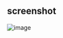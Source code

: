 ## screenshot 
![image](https://github.com/user-attachments/assets/2f29aa63-882b-43a3-a9f2-0fa728cc8ee2)

